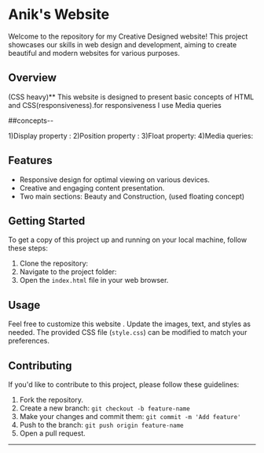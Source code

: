 # Anik's Website

Welcome to the repository for my Creative Designed website! This project showcases our skills in web design and development, aiming to create beautiful and modern websites for various purposes.

## Overview
(CSS heavy)**
This website is designed to present basic concepts of HTML and CSS(responsiveness).for responsiveness I use Media queries

##concepts--

1)Display property :
2)Position property :
3)Float property:
4)Media queries:


## Features

- Responsive design for optimal viewing on various devices.
- Creative and engaging content presentation.
- Two main sections: Beauty and Construction, (used floating concept)

## Getting Started

To get a copy of this project up and running on your local machine, follow these steps:

1. Clone the repository: 
2. Navigate to the project folder:
3. Open the `index.html` file in your web browser.

## Usage

Feel free to customize this website . Update the images, text, and styles as needed. The provided CSS file (`style.css`) can be modified to match your preferences.

## Contributing

If you'd like to contribute to this project, please follow these guidelines:

1. Fork the repository.
2. Create a new branch: `git checkout -b feature-name`
3. Make your changes and commit them: `git commit -m 'Add feature'`
4. Push to the branch: `git push origin feature-name`
5. Open a pull request.

---
